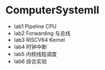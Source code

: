 # ComputerSystemII
- lab1 Pipeline CPU
- lab2 Forwarding 与总线
- lab3 RISCV64 Kernel
- lab4 时钟中断
- lab5 内核线程调度
- lab6 综合实验
